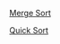 [Merge Sort](https://practice.geeksforgeeks.org/problems/merge-sort/1?utm_source=geeksforgeeks&utm_medium=article_practice_tab&utm_campaign=article_practice_tab)

[Quick Sort](https://practice.geeksforgeeks.org/problems/quick-sort/1?utm_source=geeksforgeeks&utm_medium=ml_article_practice_tab&utm_campaign=article_practice_tab)